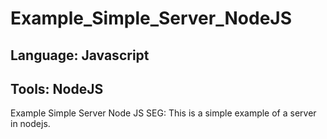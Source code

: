 # Example_Simple_Server_NodeJS

## Language: Javascript
## Tools: NodeJS

Example Simple Server Node JS SEG: This is a simple example of a server in nodejs.

